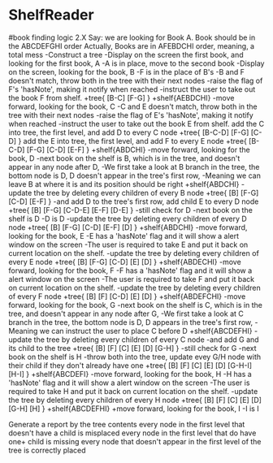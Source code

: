 # ShelfReader

#book finding logic 2.X
Say: we are looking for Book A.
Book should be in the ABCDEFGHI order
Actually, Books are in AFEBDCHI order, meaning, a total mess
-Construct a tree
-Display on the screen the first book, and looking for the first book, A
-A is in place, move to the second book
-Display on the screen, looking for the book, B
-F is in the place of B's
-B and F doesn't match, throw both in the tree with their next nodes
-raise the flag of F's 'hasNote', making it notify when reached
-instruct the user to take out the book F from shelf.
+tree{
[B-C]
[F-G]
}
+shelf{AEBDCHI}
-move forward, looking for the book, C
-C and E doesn't match, throw both in the tree with their next nodes
-raise the flag of E's 'hasNote', making it notify when reached
-instruct the user to take out the book E from shelf.
add the C into tree, the first level, and add D to every C node
+tree{
[B-C-D]
[F-G]
[C-D]
}
add the E into tree, the first level, and add F to every E node
+tree{
[B-C-D]
[F-G]
[C-D]
[E-F]
}
+shelf{ABDCHI}
-move forward, looking for the book, D
-next book on the shelf is B, which is in the tree, and doesn't appear in any node after D,
-We first take a look at B branch in the tree, the bottom node is D, D doesn't appear in the tree's first row,
-Meaning we can leave B at where it is and its position should be right
+shelf{ABDCHI}
-update the tree by deleting every children of every B node
+tree{
[B]
[F-G]
[C-D]
[E-F]
}
-and add D to the tree's first row, add child E to every D node
+tree{
[B]
[F-G]
[C-D-E]
[E-F]
[D-E]
}
-still check for D
-next book on the shelf is D
-D is D
-update the tree by deleting every children of every D node
+tree{
[B]
[F-G]
[C-D]
[E-F]
[D]
}
+shelf{ABDCHI}
-move forward, looking for the book, E
-E has a 'hasNote' flag and it will show a alert window on the screen
-The user is required to take E and put it back on current location on the shelf.
-update the tree by deleting every children of every E node
+tree{
[B]
[F-G]
[C-D]
[E]
[D]
}
+shelf{ABDECHI}
-move forward, looking for the book, F
-F has a 'hasNote' flag and it will show a alert window on the screen
-The user is required to take F and put it back on current location on the shelf.
-update the tree by deleting every children of every F node
+tree{
[B]
[F]
[C-D]
[E]
[D]
}
+shelf{ABDEFCHI}
-move forward, looking for the book, G
-next book on the shelf is C, which is in the tree, and doesn't appear in any node after G,
-We first take a look at C branch in the tree, the bottom node is D, D appears in the tree's first row,
-Meaning we can instruct the user to place C before D
+shelf{ABCDEFHI}
-update the tree by deleting every children of every C node
-and add G and its child to the tree
+tree{
[B]
[F]
[C]
[E]
[D]
[G-H]
}
-still check for G
-next book on the shelf is H
-throw both into the tree, update evey G/H node with their child if they don't already have one
+tree{
[B]
[F]
[C]
[E]
[D]
[G-H-I]
[H-I]
}
+shelf{ABCDEFI}
-move forward, looking for the book, H
-H has a 'hasNote' flag and it will show a alert window on the screen
-The user is required to take H and put it back on current location on the shelf.
-update the tree by deleting every children of every H node
+tree{
[B]
[F]
[C]
[E]
[D]
[G-H]
[H]
}
+shelf{ABCDEFHI}
+move forward, looking for the book, I
-I is I 



Generate a report by the tree contents
every node in the first level that doesn't have a child is misplaced
every node in the first level that do have one+ child is missing
every node that doesn't appear in the first level of the tree is correctly placed












